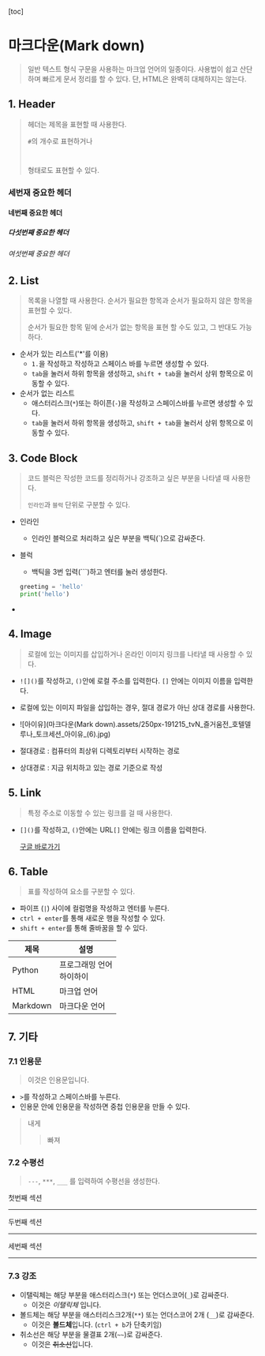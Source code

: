 [toc]





# 마크다운(Mark down)

> 일반 텍스트 형식 구문을 사용하는 마크업 언어의 일종이다. 사용법이 쉽고 산단하며 빠르게 문서 정리를 할 수 있다. 단, HTML은 완벽히 대체하지는 않는다.





## 1. Header

> 헤더는 제목을 표현할 때 사용한다.
>
> `#`의 개수로 표현하거나 <h1></h1> 형태로도 표현할 수 있다.



### 세번재 중요한 헤더

#### 네번째 중요한 헤더

##### 다섯번째 중요한 헤더

###### 여섯번째 중요한 헤더





## 2. List

> 목록을 나열할 때 사용한다. 순서가 필요한 항목과 순서가 필요하지 않은 항목을 표현할 수 있다.
>
> 순서가 필요한 항목 밑에 순서가 없는 항목을 표현 할 수도 있고, 그 반대도 가능하다.

* 순서가 있는 리스트('*'를 이용)
  * `1.`을 작성하고 작성하고 스페이스 바를 누르면 생성할 수 있다.
  * `tab`을 눌러서 하위 항목을 생성하고, `shift + tab`을 눌러서 상위 항목으로 이동할 수 있다. 
* 순서가 없는 리스트
  * 애스터리스크(`*`)또는 하이픈(`-`)을 작성하고 스페이스바를 누르면 생성할 수 있다.
  * `tab`을 눌러서 하위 항목을 생성하고, `shift + tab`을 눌러서 상위 항목으로 이동할 수 있다.





## 3. Code Block

> 코드 블럭은 작성한 코드를 정리하거나 강조하고 싶은 부분을 나타낼 때 사용한다.
>
> `인라인`과 `블럭` 단위로 구분할 수 있다.

* 인라인

  * 인라인 블럭으로 처리하고 싶은 부분을 백틱(`)으로 감싸준다.

* 블럭

  * 백틱을 3번 입력(```)하고 엔터를 눌러 생성한다.

  ```python
  greeting = 'hello'
  print('hello')
  ```

* 

## 4. Image

> 로컬에 있는 이미지를 삽입하거나 온라인 이미지 링크를 나타낼 때 사용할 수 있다.

* `![]()`를 작성하고, `()`안에 로컬 주소를 입력한다. `[]` 안에는 이미지 이름을 입력한다.
* 로컬에 있는 이미지 파일을 삽입하는 경우, 절대 경로가 아닌 상대 경로를 사용한다.
* ![아이유](마크다운(Mark down).assets/250px-191215_tvN_즐거움전_호텔델루나_토크세션_아이유_(6).jpg)



* 절대경로 : 컴퓨터의 최상위 디렉토리부터 시작하는 경로

* 상대경로 : 지금 위치하고 있는 경로 기준으로 작성

  

## 5. Link

> 특정 주소로 이동할 수 있는 링크를 걸 때 사용한다.

* `[]()`를 작성하고, `()`안에는 URL`[]` 안에는 링크 이름을 입력한다.

  [구글 바로가기](google.com)

  

  

## 6. Table

> 표를 작성하여 요소를 구분할 수 있다.

* 파이프 (`|`) 사이에 컬럼명을 작성하고 엔터를 누른다.
* `ctrl + enter`를 통해 새로운 행을 작성할 수 있다.
* `shift + enter`를 통해 줄바꿈을 할 수 있다.

| 제목     | 설명                          |
| -------- | ----------------------------- |
| Python   | 프로그래밍 언어<br />하이하이 |
| HTML     | 마크업 언어                   |
| Markdown | 마크다운 언어                 |





## 7. 기타

### 7.1 인용문

> 이것은 인용문입니다.

* `>`를 작성하고 스페이스바를 누른다.
* 인용문 안에 인용문을 작성하면 중첩 인용문을 만들 수 있다.

> 내게
>
> > 빠져



### 7.2 수평선

> `---`, `***`, `___` 를 입력하여 수평선을 생성한다.

첫번째 섹션

---

두번째 섹션

---

세번째 섹션

___



### 7.3 강조

* 이탤릭체는 해당 부분을 애스터리스크(`*`) 또는 언더스코어(`_`)로 감싸준다.
  * 이것은 *이탤릭체* 입니다.
* 볼드체는 해당 부분을 애스터리스크2개(`**`) 또는 언더스코어 2개 (`__`)로 감싸준다.
  * 이것은 **볼드체**입니다. (`ctrl + b`가 단축키임)
* 취소선은 해당 부분을 물결표 2개(`~~`)로 감싸준다.
  * 이것은 ~~취소선~~입니다.









